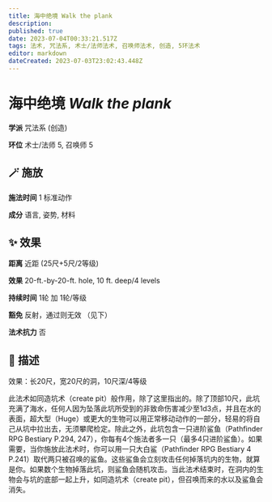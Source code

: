 ```yaml
---
title: 海中绝境 Walk the plank
description: 
published: true
date: 2023-07-04T00:33:21.517Z
tags: 法术, 咒法系, 术士/法师法术, 召唤师法术, 创造, 5环法术
editor: markdown
dateCreated: 2023-07-03T23:02:43.448Z
---
```


# **海中绝境** *Walk the plank*

**学派** 咒法系 (创造) 

**环位** 术士/法师 5, 召唤师 5

## 🪄 施放

**施法时间** 1 标准动作

**成分** 语言, 姿势, 材料

## ✨ 效果  

**距离** 近距 (25尺+5尺/2等级) 

**效果** 20-ft.-by-20-ft. hole, 10 ft. deep/4 levels 

**持续时间** 1轮 加 1轮/等级 

**豁免** 反射，通过则无效 （见下）

**法术抗力** 否

## 📖 描述

效果：长20尺，宽20尺的洞，10尺深/4等级

此法术如同造坑术（create pit）般作用，除了这里指出的。除了顶部10尺，此坑充满了海水，任何人因为坠落此坑所受到的非致命伤害减少至1d3点，并且在水的表面，超大型（Huge）或更大的生物可以用正常移动动作的一部分，轻易的将自己从坑中拉出去，无须攀爬检定。除此之外，此坑包含一只进阶鲨鱼（Pathfinder RPG Bestiary P.294, 247），你每有4个施法者多一只（最多4只进阶鲨鱼）。如果需要，当你施放此法术时，你可以用一只大白鲨（Pathfinder RPG Bestiary 4 P.241）取代两只被召唤的鲨鱼。这些鲨鱼会立刻攻击任何掉落坑内的生物，就算是你。如果数个生物掉落此坑，则鲨鱼会随机攻击。当此法术结束时，在洞内的生物会与坑的底部一起上升，如同造坑术（create pit），但召唤而来的水以及鲨鱼会消失。
    
